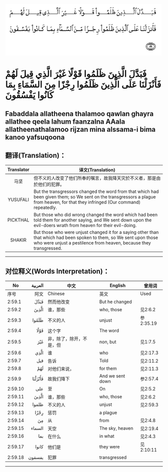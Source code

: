 ![002:059](images/002_059.gif)

#  فَبَدَّلَ الَّذِينَ ظَلَمُوا قَوْلًا غَيْرَ الَّذِي قِيلَ لَهُمْ فَأَنْزَلْنَا عَلَى الَّذِينَ ظَلَمُوا رِجْزًا مِنَ السَّمَاءِ بِمَا كَانُوا يَفْسُقُونَ 

## Fabaddala allatheena thalamoo qawlan ghayra allathee qeela lahum faanzalna AAala allatheenathalamoo rijzan mina alssama-i bima kanoo yafsuqoona

## 翻译(Translation)：

| Translator | 译文(Translation)                                            |
|:----------:| ------------------------------------------------------------ |
| 马坚       | 但不义的人改变了他们所奉的嘱言，故我降天灾於不义者，那是由於他们的犯罪。 |
| YUSUFALI   | But the transgressors changed the word from that which had been given them; so We sent on the transgressors a plague from heaven, for that they infringed (Our command) repeatedly. |
| PICKTHAL   | But those who did wrong changed the word which had been told them for another saying, and We sent down upon the evil-doers wrath from heaven for their evil-doing. |
| SHAKIR     | But those who were unjust changed it for a saying other than that which had been spoken to them, so We sent upon those who were unjust a pestilence from heaven, because they transgressed. |

---

## 对位释义(Words Interpretation)：

| No      | العربية | 中文                     | English          | 曾用词    |
| ------- | ------: | ------------------------ | ---------------- | --------- |
| 序号    |    阿文 | Chinese                  | 英文             | Used      |
| 2:59.1  |    فَبَدَّلَ | 然而他改变               | But he changed   |           |
| 2:59.2  |   الَّذِينَ | 谁，那些                 | who, those       | 见2:6.2   |
| 2:59.3  |   ظَلَمُوا | 不义的人                 | unjust           | 参2:35.19 |
| 2:59.4  |    قَوْلًا | 这个字                   | The word         |           |
| 2:59.5  |     غَيْرَ | 非，除了，除开，不是，但 | non, but         | 见1:7.5   |
| 2:59.6  |    الَّذِي | 谁                       | who              | 见2:17.3  |
| 2:59.7  |     قيل | 告诉                     | Told             | 见2:11.2  |
| 2:59.8  |     لَهُمْ | 对他们来说，             | for them         | 见2:11.3  |
| 2:59.9  | فَأَنْزَلْنَا | 故我们降下               | And we sent down | 参2:57.4  |
| 2:59.10 |     على | 至                       | On               | 见2:5.2   |
| 2:59.11 |   الَّذِينَ | 谁，那些                 | who, those       | 见2:6.2   |
| 2:59.12 |   ظلموا | 不义的人                 | unjust           | 见2:59.3  |
| 2:59.13 |    رِجْزًا | 惩罚                     | a plague         |           |
| 2:59.14 |      مِنَ | 从                       | from             | 见2:4.8   |
| 2:59.15 |  السماء | 天空                     | The sky, heaven  | 见2:19.4  |
| 2:59.16 |     بما | 在什么                   | in what          | 见2:4.3   |
| 2:59.17 |   كانوا | 他们是                   | they were        | 见2:10:11 |
| 2:59.18 |  يفسقون | 犯罪                     | transgressed     |           |

---
